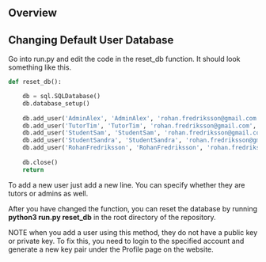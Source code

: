 ## Overview ##

## Changing Default User Database

Go into run.py and edit the code in the reset_db function. It should look something like this.
```python
def reset_db():

    db = sql.SQLDatabase()
    db.database_setup()
    
    db.add_user('AdminAlex', 'AdminAlex', 'rohan.fredriksson@gmail.com', public=None, tutor=0, admin=1)
    db.add_user('TutorTim', 'TutorTim', 'rohan.fredriksson@gmail.com', public=None, tutor=1, admin=0)
    db.add_user('StudentSam', 'StudentSam', 'rohan.fredriksson@gmail.com', public=None, tutor=0, admin=0)
    db.add_user('StudentSandra', 'StudentSandra', 'rohan.fredriksson@gmail.com', public=None, tutor=0, admin=0)
    db.add_user('RohanFredriksson', 'RohanFredriksson', 'rohan.fredriksson@gmail.com', public=None, tutor=0, admin=0)
    
    db.close()
    return
```
To add a new user just add a new line. You can specify whether they are tutors or admins as well. 

After you have changed the function, you can reset the database by running **python3 run.py reset_db** in the root directory of the repository.

NOTE when you add a user using this method, they do not have a public key or private key. To fix this, you need to login to the specified account and generate a new key pair under the Profile page on the website.
